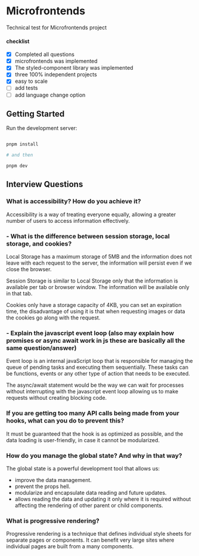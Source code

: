 # Microfrontends

Technical test for Microfrontends project

#### checklist

- [x] Completed all questions
- [x] microfrontends was implemented
- [x] The styled-component library was implemented
- [x] three 100% independent projects
- [x] easy to scale
- [ ] add tests
- [ ] add language change option

## Getting Started

Run the development server:

```bash

pnpm install

# and then

pnpm dev
```

## Interview Questions

### What is accessibility? How do you achieve it?

Accessibility is a way of treating everyone equally, allowing a greater number of users to access information effectively.

### - What is the difference between session storage, local storage, and cookies?

Local Storage has a maximum storage of 5MB and the information does not leave with each request to the server, the information will persist even if we close the browser.

Session Storage is similar to Local Storage only that the information is available per tab or browser window. The information will be available only in that tab.

Cookies only have a storage capacity of 4KB, you can set an expiration time, the disadvantage of using it is that when requesting images or data the cookies go along with the request.

### - Explain the javascript event loop (also may explain how promises or async await work in js these are basically all the same question/answer)

Event loop is an internal javaScript loop that is responsible for managing the queue of pending tasks and executing them sequentially. These tasks can be functions, events or any other type of action that needs to be executed.

The async/await statement would be the way we can wait for processes without interrupting with the javascript event loop allowing us to make requests without creating blocking code.

### If you are getting too many API calls being made from your hooks, what can you do to prevent this?

It must be guaranteed that the hook is as optimized as possible, and the data loading is user-friendly, in case it cannot be modularized.

### How do you manage the global state? And why in that way?

The global state is a powerful development tool that allows us:

- improve the data management.
- prevent the props hell.
- modularize and encapsulate data reading and future updates.
- allows reading the data and updating it only where it is required without affecting the rendering of other parent or child components.

### What is progressive rendering?

Progressive rendering is a technique that defines individual style sheets for separate pages or components. It can benefit very large sites where individual pages are built from a many components.
